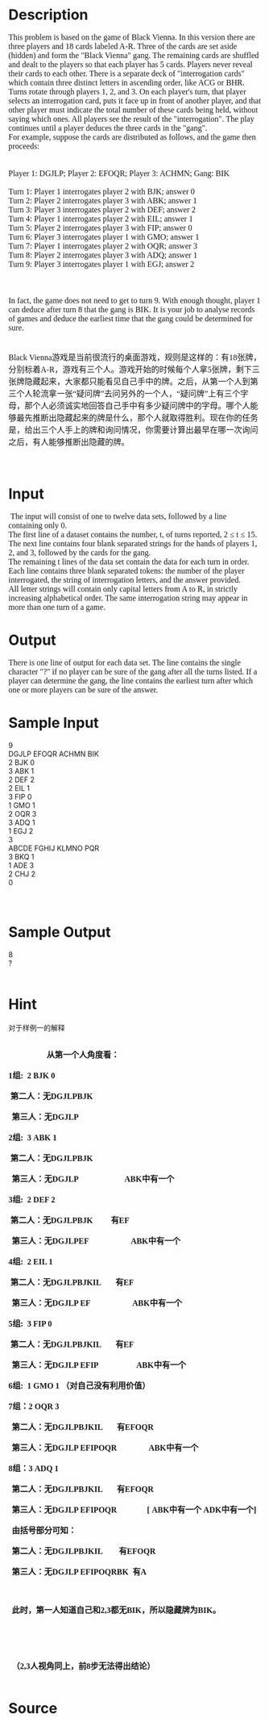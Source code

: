
# Description

<div class="content"><p style="text-align: left"><span id="1319334294901S" style="display: none"> </span><span style="font-size: medium"><font face="Times New Roman">This problem is based on the game of Black Vienna. In this version there are three players and 18 cards labeled A-R. Three of the cards are set aside (hidden) and form the &#34;Black Vienna&#34; gang. The remaining cards are shuffled and dealt to the players so that each player has 5 cards. Players never reveal their cards to each other. There is a separate deck of &#34;interrogation cards&#34; which contain three distinct letters in ascending order, like ACG or BHR. Turns rotate through players 1, 2, and 3. On each player&#39;s turn, that player selects an interrogation card, puts it face up in front of another player, and that other player must indicate the total number of these cards being held, without saying which ones. All players see the result of the &#34;interrogation&#34;. The play continues until a player deduces the three cards in the &#34;gang&#34;. <br/>
For example, suppose the cards are distributed as follows, and the game then proceeds: <br/>
<br/>
<br/>
Player 1: DGJLP; Player 2: EFOQR; Player 3: ACHMN; Gang: BIK <br/>
<br/>
Turn 1: Player 1 interrogates player 2 with BJK; answer 0 <br/>
Turn 2: Player 2 interrogates player 3 with ABK; answer 1 <br/>
Turn 3: Player 3 interrogates player 2 with DEF; answer 2 <br/>
Turn 4: Player 1 interrogates player 2 with EIL; answer 1 <br/>
Turn 5: Player 2 interrogates player 3 with FIP; answer 0 <br/>
Turn 6: Player 3 interrogates player 1 with GMO; answer 1 <br/>
Turn 7: Player 1 interrogates player 2 with OQR; answer 3 <br/>
Turn 8: Player 2 interrogates player 3 with ADQ; answer 1 <br/>
Turn 9: Player 3 interrogates player 1 with EGJ; answer 2 <br/>
<br/>
<br/>
<br/>
In fact, the game does not need to get to turn 9. With enough thought, player 1 can deduce after turn 8 that the gang is BIK. It is your job to analyse records of games and deduce the earliest time that the gang could be determined for sure. <br/>
<br/>
<br/>
Black Vienna游戏是当前很流行的桌面游戏，规则是这样的：有18张牌，分别标着A-R，游戏有三个人。游戏开始的时候每个人拿5张牌，剩下三张牌隐藏起来，大家都只能看见自己手中的牌。之后，从第一个人到第三个人轮流拿一张“疑问牌”去问另外的一个人，“疑问牌”上有三个字母，那个人必须诚实地回答自己手中有多少疑问牌中的字母。哪个人能够最先推断出隐藏起来的牌是什么，那个人就取得胜利。现在你的任务是，给出三个人手上的牌和询问情况，你需要计算出最早在哪一次询问之后，有人能够推断出隐藏的牌。 <br/>
<br/>
<br/>
</font></span></p>
<p style="text-align: left"></p></div>

# Input

<div class="content"><p style="text-align: left"> <span style="font-size: medium"><font face="Times New Roman">The input will consist of one to twelve data sets, followed by a line containing only 0. <br/>
The first line of a dataset contains the number, t, of turns reported, 2 ≤ t ≤ 15. <br/>
The next line contains four blank separated strings for the hands of players 1, 2, and 3, followed by the cards for the gang. <br/>
The remaining t lines of the data set contain the data for each turn in order. Each line contains three blank separated tokens: the number of the player interrogated, the string of interrogation letters, and the answer provided. <br/>
All letter strings will contain only capital letters from A to R, in strictly increasing alphabetical order. The same interrogation string may appear in more than one turn of a game. <br/>
</font></span></p>
<p style="text-align: left"></p></div>

# Output

<div class="content"><p style="text-align: left"><span style="font-size: medium"><font face="Times New Roman">There is one line of output for each data set. The line contains the single character &#34;?&#34; if no player can be sure of the gang after all the turns listed. If a player can determine the gang, the line contains the earliest turn after which one or more players can be sure of the answer. <br/>
</font></span></p>
<p style="text-align: left"></p></div>

# Sample Input

<div class="content"><span class="sampledata">9<br/>
DGJLP EFOQR ACHMN BIK<br/>
2 BJK 0<br/>
3 ABK 1<br/>
2 DEF 2<br/>
2 EIL 1<br/>
3 FIP 0<br/>
1 GMO 1<br/>
2 OQR 3<br/>
3 ADQ 1<br/>
1 EGJ 2<br/>
3<br/>
ABCDE FGHIJ KLMNO PQR<br/>
3 BKQ 1<br/>
1 ADE 3<br/>
2 CHJ 2<br/>
0<br/>
<br/>
<br/>
</span></div>

# Sample Output

<div class="content"><span class="sampledata">8<br/>
?<br/>
<br/>
</span></div>

# Hint

<div class="content"><p></p><p>对于样例一的解释</p><br/>
<p class="MsoNormal" style="margin: 0cm 0cm 0pt"><font size="3"><span lang="EN-US"><font face="Calibri"><span style="mso-spacerun: yes">                 </span><b style="mso-bidi-font-weight: normal"><span style="mso-spacerun: yes">  </span></b></font></span><b style="mso-bidi-font-weight: normal"><span style="font-family: 宋体; mso-ascii-font-family: Calibri; mso-hansi-font-family: Calibri">从第一个人角度看：</span><span lang="EN-US"><o:p></o:p></span></b></font></p><br/>
<p class="MsoNormal" style="margin: 0cm 0cm 0pt"><font size="3"><b style="mso-bidi-font-weight: normal"><span lang="EN-US"><font face="Calibri">1</font></span></b><b style="mso-bidi-font-weight: normal"><span style="font-family: 宋体; mso-ascii-font-family: Calibri; mso-hansi-font-family: Calibri">组</span><span lang="EN-US"><font face="Calibri">:<span style="mso-spacerun: yes">  </span>2 BJK 0<o:p></o:p></font></span></b></font></p><br/>
<p class="MsoNormal" style="margin: 0cm 0cm 0pt"><font size="3"><b style="mso-bidi-font-weight: normal"><span lang="EN-US"><span style="mso-spacerun: yes"><font face="Calibri"> </font></span></span></b><b style="mso-bidi-font-weight: normal"><span style="font-family: 宋体; mso-ascii-font-family: Calibri; mso-hansi-font-family: Calibri">第二人：无</span><span lang="EN-US"><font face="Calibri">DGJLPBJK<o:p></o:p></font></span></b></font></p><br/>
<p class="MsoNormal" style="margin: 0cm 0cm 0pt; text-indent: 5.15pt; mso-char-indent-count: .49"><b style="mso-bidi-font-weight: normal"><font size="3"><span style="font-family: 宋体; mso-ascii-font-family: Calibri; mso-hansi-font-family: Calibri">第三人：无</span><span lang="EN-US"><font face="Calibri">DGJLP<o:p></o:p></font></span></font></b></p><br/>
<p class="MsoNormal" style="margin: 0cm 0cm 0pt"><font size="3"><b style="mso-bidi-font-weight: normal"><span lang="EN-US"><font face="Calibri">2</font></span></b><b style="mso-bidi-font-weight: normal"><span style="font-family: 宋体; mso-ascii-font-family: Calibri; mso-hansi-font-family: Calibri">组</span><span lang="EN-US"><font face="Calibri">:<span style="mso-spacerun: yes">  </span>3 ABK 1<o:p></o:p></font></span></b></font></p><br/>
<p class="MsoNormal" style="margin: 0cm 0cm 0pt"><font size="3"><b style="mso-bidi-font-weight: normal"><span lang="EN-US"><span style="mso-spacerun: yes"><font face="Calibri"> </font></span></span></b><b style="mso-bidi-font-weight: normal"><span style="font-family: 宋体; mso-ascii-font-family: Calibri; mso-hansi-font-family: Calibri">第二人：无</span><span lang="EN-US"><font face="Calibri">DGJLPBJK<o:p></o:p></font></span></b></font></p><br/>
<p class="MsoNormal" style="margin: 0cm 0cm 0pt; text-indent: 5.15pt; mso-char-indent-count: .49"><font size="3"><b style="mso-bidi-font-weight: normal"><span style="font-family: 宋体; mso-ascii-font-family: Calibri; mso-hansi-font-family: Calibri">第三人：无</span><span lang="EN-US"><font face="Calibri">DGJLP<span style="mso-spacerun: yes">                       </span>ABK</font></span></b><b style="mso-bidi-font-weight: normal"><span style="font-family: 宋体; mso-ascii-font-family: Calibri; mso-hansi-font-family: Calibri">中有一个</span><span lang="EN-US"><o:p></o:p></span></b></font></p><br/>
<p class="MsoNormal" style="margin: 0cm 0cm 0pt"><font size="3"><b style="mso-bidi-font-weight: normal"><span lang="EN-US"><font face="Calibri">3</font></span></b><b style="mso-bidi-font-weight: normal"><span style="font-family: 宋体; mso-ascii-font-family: Calibri; mso-hansi-font-family: Calibri">组</span><span lang="EN-US"><font face="Calibri">:<span style="mso-spacerun: yes">  </span>2 DEF 2<o:p></o:p></font></span></b></font></p><br/>
<p class="MsoNormal" style="margin: 0cm 0cm 0pt"><font size="3"><b style="mso-bidi-font-weight: normal"><span lang="EN-US"><span style="mso-spacerun: yes"><font face="Calibri"> </font></span></span></b><b style="mso-bidi-font-weight: normal"><span style="font-family: 宋体; mso-ascii-font-family: Calibri; mso-hansi-font-family: Calibri">第二人：无</span><span lang="EN-US"><font face="Calibri">DGJLPBJK<span style="mso-spacerun: yes">       </span><span style="mso-spacerun: yes">  </span></font></span></b><b style="mso-bidi-font-weight: normal"><span style="font-family: 宋体; mso-ascii-font-family: Calibri; mso-hansi-font-family: Calibri">有</span><span lang="EN-US"><font face="Calibri">EF<o:p></o:p></font></span></b></font></p><br/>
<p class="MsoNormal" style="margin: 0cm 0cm 0pt; text-indent: 5.15pt; mso-char-indent-count: .49"><font size="3"><b style="mso-bidi-font-weight: normal"><span style="font-family: 宋体; mso-ascii-font-family: Calibri; mso-hansi-font-family: Calibri">第三人：无</span><span lang="EN-US"><font face="Calibri">DGJLPEF<span style="mso-spacerun: yes">                     </span>ABK</font></span></b><b style="mso-bidi-font-weight: normal"><span style="font-family: 宋体; mso-ascii-font-family: Calibri; mso-hansi-font-family: Calibri">中有一个</span><span lang="EN-US"><o:p></o:p></span></b></font></p><br/>
<p class="MsoNormal" style="margin: 0cm 0cm 0pt"><font size="3"><b style="mso-bidi-font-weight: normal"><span lang="EN-US"><font face="Calibri">4</font></span></b><b style="mso-bidi-font-weight: normal"><span style="font-family: 宋体; mso-ascii-font-family: Calibri; mso-hansi-font-family: Calibri">组</span><span lang="EN-US"><font face="Calibri">:<span style="mso-spacerun: yes">  </span>2 EIL 1<o:p></o:p></font></span></b></font></p><br/>
<p class="MsoNormal" style="margin: 0cm 0cm 0pt"><font size="3"><b style="mso-bidi-font-weight: normal"><span lang="EN-US"><span style="mso-spacerun: yes"><font face="Calibri"> </font></span></span></b><b style="mso-bidi-font-weight: normal"><span style="font-family: 宋体; mso-ascii-font-family: Calibri; mso-hansi-font-family: Calibri">第二人：无</span><span lang="EN-US"><font face="Calibri">DGJLPBJKIL<span style="mso-spacerun: yes">       </span></font></span></b><b style="mso-bidi-font-weight: normal"><span style="font-family: 宋体; mso-ascii-font-family: Calibri; mso-hansi-font-family: Calibri">有</span><span lang="EN-US"><font face="Calibri">EF<o:p></o:p></font></span></b></font></p><br/>
<p class="MsoNormal" style="margin: 0cm 0cm 0pt; text-indent: 5.15pt; mso-char-indent-count: .49"><font size="3"><b style="mso-bidi-font-weight: normal"><span style="font-family: 宋体; mso-ascii-font-family: Calibri; mso-hansi-font-family: Calibri">第三人：无</span><span lang="EN-US"><font face="Calibri">DGJLP EF<span style="mso-spacerun: yes">                     </span>ABK</font></span></b><b style="mso-bidi-font-weight: normal"><span style="font-family: 宋体; mso-ascii-font-family: Calibri; mso-hansi-font-family: Calibri">中有一个</span><span lang="EN-US"><o:p></o:p></span></b></font></p><br/>
<p class="MsoNormal" style="margin: 0cm 0cm 0pt"><font size="3"><b style="mso-bidi-font-weight: normal"><span lang="EN-US"><font face="Calibri">5</font></span></b><b style="mso-bidi-font-weight: normal"><span style="font-family: 宋体; mso-ascii-font-family: Calibri; mso-hansi-font-family: Calibri">组</span><span lang="EN-US"><font face="Calibri">:<span style="mso-spacerun: yes">  </span>3 FIP 0<o:p></o:p></font></span></b></font></p><br/>
<p class="MsoNormal" style="margin: 0cm 0cm 0pt"><font size="3"><b style="mso-bidi-font-weight: normal"><span lang="EN-US"><span style="mso-spacerun: yes"><font face="Calibri"> </font></span></span></b><b style="mso-bidi-font-weight: normal"><span style="font-family: 宋体; mso-ascii-font-family: Calibri; mso-hansi-font-family: Calibri">第二人：无</span><span lang="EN-US"><font face="Calibri">DGJLPBJKIL<span style="mso-spacerun: yes">       </span></font></span></b><b style="mso-bidi-font-weight: normal"><span style="font-family: 宋体; mso-ascii-font-family: Calibri; mso-hansi-font-family: Calibri">有</span><span lang="EN-US"><font face="Calibri">EF<o:p></o:p></font></span></b></font></p><br/>
<p class="MsoNormal" style="margin: 0cm 0cm 0pt; text-indent: 5.15pt; mso-char-indent-count: .49"><font size="3"><b style="mso-bidi-font-weight: normal"><span style="font-family: 宋体; mso-ascii-font-family: Calibri; mso-hansi-font-family: Calibri">第三人：无</span><span lang="EN-US"><font face="Calibri">DGJLP EFIP<span style="mso-spacerun: yes">                   </span>ABK</font></span></b><b style="mso-bidi-font-weight: normal"><span style="font-family: 宋体; mso-ascii-font-family: Calibri; mso-hansi-font-family: Calibri">中有一个</span><span lang="EN-US"><o:p></o:p></span></b></font></p><br/>
<p class="MsoNormal" style="margin: 0cm 0cm 0pt"><font size="3"><b style="mso-bidi-font-weight: normal"><span lang="EN-US"><font face="Calibri">6</font></span></b><b style="mso-bidi-font-weight: normal"><span style="font-family: 宋体; mso-ascii-font-family: Calibri; mso-hansi-font-family: Calibri">组</span><span lang="EN-US"><font face="Calibri">:<span style="mso-spacerun: yes">  </span>1 GMO 1 </font></span></b><b style="mso-bidi-font-weight: normal"><span style="font-family: 宋体; mso-ascii-font-family: Calibri; mso-hansi-font-family: Calibri">（对自己没有利用价值）</span><span lang="EN-US"><o:p></o:p></span></b></font></p><br/>
<p class="MsoNormal" style="margin: 0cm 0cm 0pt"><font size="3"><b style="mso-bidi-font-weight: normal"><span lang="EN-US"><font face="Calibri">7</font></span></b><b style="mso-bidi-font-weight: normal"><span style="font-family: 宋体; mso-ascii-font-family: Calibri; mso-hansi-font-family: Calibri">组：</span><span lang="EN-US"><font face="Calibri">2 OQR 3<o:p></o:p></font></span></b></font></p><br/>
<p class="MsoNormal" style="margin: 0cm 0cm 0pt; text-indent: 5.15pt; mso-char-indent-count: .49"><font size="3"><b style="mso-bidi-font-weight: normal"><span style="font-family: 宋体; mso-ascii-font-family: Calibri; mso-hansi-font-family: Calibri">第二人：无</span><span lang="EN-US"><font face="Calibri">DGJLPBJKIL<span style="mso-spacerun: yes">       </span></font></span></b><b style="mso-bidi-font-weight: normal"><span style="font-family: 宋体; mso-ascii-font-family: Calibri; mso-hansi-font-family: Calibri">有</span><span lang="EN-US"><font face="Calibri">EFOQR<o:p></o:p></font></span></b></font></p><br/>
<p class="MsoNormal" style="margin: 0cm 0cm 0pt; text-indent: 5.15pt; mso-char-indent-count: .49"><font size="3"><b style="mso-bidi-font-weight: normal"><span style="font-family: 宋体; mso-ascii-font-family: Calibri; mso-hansi-font-family: Calibri">第三人：无</span><span lang="EN-US"><font face="Calibri">DGJLP EFIPOQR<span style="mso-spacerun: yes">                </span>ABK</font></span></b><b style="mso-bidi-font-weight: normal"><span style="font-family: 宋体; mso-ascii-font-family: Calibri; mso-hansi-font-family: Calibri">中有一个</span><span lang="EN-US"><o:p></o:p></span></b></font></p><br/>
<p class="MsoNormal" style="margin: 0cm 0cm 0pt"><font size="3"><b style="mso-bidi-font-weight: normal"><span lang="EN-US"><font face="Calibri">8</font></span></b><b style="mso-bidi-font-weight: normal"><span style="font-family: 宋体; mso-ascii-font-family: Calibri; mso-hansi-font-family: Calibri">组：</span><span lang="EN-US"><font face="Calibri">3 ADQ 1<o:p></o:p></font></span></b></font></p><br/>
<p class="MsoNormal" style="margin: 0cm 0cm 0pt; text-indent: 5.15pt; mso-char-indent-count: .49"><font size="3"><b style="mso-bidi-font-weight: normal"><span style="font-family: 宋体; mso-ascii-font-family: Calibri; mso-hansi-font-family: Calibri">第二人：无</span><span lang="EN-US"><font face="Calibri">DGJLPBJKIL<span style="mso-spacerun: yes">       </span></font></span></b><b style="mso-bidi-font-weight: normal"><span style="font-family: 宋体; mso-ascii-font-family: Calibri; mso-hansi-font-family: Calibri">有</span><span lang="EN-US"><font face="Calibri">EFOQR<o:p></o:p></font></span></b></font></p><br/>
<p class="MsoNormal" style="margin: 0cm 0cm 0pt; text-indent: 5.15pt; mso-char-indent-count: .49"><font size="3"><b style="mso-bidi-font-weight: normal"><span style="font-family: 宋体; mso-ascii-font-family: Calibri; mso-hansi-font-family: Calibri">第三人：无</span><span lang="EN-US"><font face="Calibri">DGJLP EFIPOQR<span style="mso-spacerun: yes">               </span>[<i style="mso-bidi-font-style: normal"> </i>ABK</font></span></b><b style="mso-bidi-font-weight: normal"><span style="font-family: 宋体; mso-ascii-font-family: Calibri; mso-hansi-font-family: Calibri">中有一个</span><span lang="EN-US"><font face="Calibri"> ADK</font></span></b><b style="mso-bidi-font-weight: normal"><span style="font-family: 宋体; mso-ascii-font-family: Calibri; mso-hansi-font-family: Calibri">中有一个</span><span lang="EN-US"><font face="Calibri">]<o:p></o:p></font></span></b></font></p><br/>
<p class="MsoNormal" style="margin: 0cm 0cm 0pt; text-indent: 5.15pt; mso-char-indent-count: .49"><b style="mso-bidi-font-weight: normal"><font size="3"><span style="font-family: 宋体; mso-ascii-font-family: Calibri; mso-hansi-font-family: Calibri">由括号部分可知：</span><span lang="EN-US"><o:p></o:p></span></font></b></p><br/>
<p class="MsoNormal" style="margin: 0cm 0cm 0pt; text-indent: 5.15pt; mso-char-indent-count: .49"><font size="3"><b style="mso-bidi-font-weight: normal"><span style="font-family: 宋体; mso-ascii-font-family: Calibri; mso-hansi-font-family: Calibri">第二人：无</span><span lang="EN-US"><font face="Calibri">DGJLPBJKIL<span style="mso-spacerun: yes">        </span></font></span></b><b style="mso-bidi-font-weight: normal"><span style="font-family: 宋体; mso-ascii-font-family: Calibri; mso-hansi-font-family: Calibri">有</span><span lang="EN-US"><font face="Calibri">EFOQR<o:p></o:p></font></span></b></font></p><br/>
<p class="MsoNormal" style="margin: 0cm 0cm 0pt; text-indent: 5.15pt; mso-char-indent-count: .49"><font size="3"><b style="mso-bidi-font-weight: normal"><span style="font-family: 宋体; mso-ascii-font-family: Calibri; mso-hansi-font-family: Calibri">第三人：无</span><span lang="EN-US"><font face="Calibri">DGJLP EFIPOQRBK<span style="mso-spacerun: yes">  </span></font></span></b><b style="mso-bidi-font-weight: normal"><span style="font-family: 宋体; mso-ascii-font-family: Calibri; mso-hansi-font-family: Calibri">有</span><span lang="EN-US"><font face="Calibri">A<o:p></o:p></font></span></b></font></p><br/>
<p class="MsoNormal" style="margin: 0cm 0cm 0pt; text-indent: 5.15pt; mso-char-indent-count: .49"><b style="mso-bidi-font-weight: normal"><span lang="EN-US"><o:p><font face="Calibri" size="3"> </font></o:p></span></b></p><br/>
<p class="MsoNormal" style="margin: 0cm 0cm 0pt; text-indent: 5.15pt; mso-char-indent-count: .49"><font size="3"><b style="mso-bidi-font-weight: normal"><span style="font-family: 宋体; mso-ascii-font-family: Calibri; mso-hansi-font-family: Calibri">此时，第一人知道自己和</span><span lang="EN-US"><font face="Calibri">2,3</font></span></b><b style="mso-bidi-font-weight: normal"><span style="font-family: 宋体; mso-ascii-font-family: Calibri; mso-hansi-font-family: Calibri">都无</span><span lang="EN-US"><font face="Calibri">BIK</font></span></b><b style="mso-bidi-font-weight: normal"><span style="font-family: 宋体; mso-ascii-font-family: Calibri; mso-hansi-font-family: Calibri">，所以隐藏牌为</span><span lang="EN-US"><font face="Calibri">BIK</font></span></b><b style="mso-bidi-font-weight: normal"><span style="font-family: 宋体; mso-ascii-font-family: Calibri; mso-hansi-font-family: Calibri">。</span><span lang="EN-US"><o:p></o:p></span></b></font></p><br/>
<p class="MsoNormal" style="margin: 0cm 0cm 0pt; text-indent: 5.15pt; mso-char-indent-count: .49"><b style="mso-bidi-font-weight: normal"><span lang="EN-US"><o:p><font face="Calibri" size="3"> </font></o:p></span></b></p><br/>
<p class="MsoNormal" style="margin: 0cm 0cm 0pt; text-indent: 5.15pt; mso-char-indent-count: .49"><b style="mso-bidi-font-weight: normal"><span lang="EN-US"><o:p><font face="Calibri" size="3"> </font></o:p></span></b></p><br/>
<p class="MsoNormal" style="margin: 0cm 0cm 0pt; text-indent: 5.15pt; mso-char-indent-count: .49"><font size="3"><b style="mso-bidi-font-weight: normal"><span style="font-family: 宋体; mso-ascii-font-family: Calibri; mso-hansi-font-family: Calibri">（</span><span lang="EN-US"><font face="Calibri">2,3</font></span></b><b style="mso-bidi-font-weight: normal"><span style="font-family: 宋体; mso-ascii-font-family: Calibri; mso-hansi-font-family: Calibri">人视角同上，前</span><span lang="EN-US"><font face="Calibri">8</font></span></b><b style="mso-bidi-font-weight: normal"><span style="font-family: 宋体; mso-ascii-font-family: Calibri; mso-hansi-font-family: Calibri">步无法得出结论）</span><span lang="EN-US"><o:p></o:p></span></b></font></p><br/>
<p></p><p></p></div>

# Source

<div class="content"><p><a href="problemset.php?search="></a></p></div>

